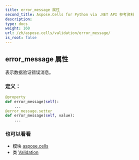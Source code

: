 ```yaml
---
title: error_message 属性
second_title: Aspose.Cells for Python via .NET API 参考资料
description:
type: docs
weight: 160
url: /zh/aspose.cells/validation/error_message/
is_root: false
---
```

## error_message 属性

表示数据验证错误消息。
### 定义：
```python
@property
def error_message(self):
    ...
@error_message.setter
def error_message(self, value):
    ...
```

### 也可以看看
* 模块 [aspose.cells](../../)
* 类 [Validation](/cells/python-net/zh/aspose.cells/validation)
